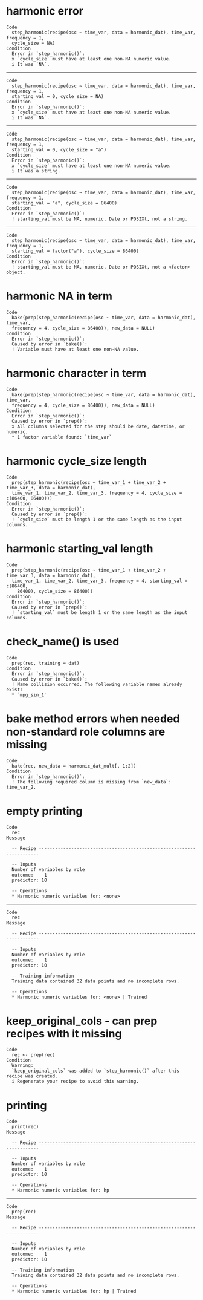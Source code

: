 # harmonic error

    Code
      step_harmonic(recipe(osc ~ time_var, data = harmonic_dat), time_var, frequency = 1,
      cycle_size = NA)
    Condition
      Error in `step_harmonic()`:
      x `cycle_size` must have at least one non-NA numeric value.
      i It was `NA`.

---

    Code
      step_harmonic(recipe(osc ~ time_var, data = harmonic_dat), time_var, frequency = 1,
      starting_val = 0, cycle_size = NA)
    Condition
      Error in `step_harmonic()`:
      x `cycle_size` must have at least one non-NA numeric value.
      i It was `NA`.

---

    Code
      step_harmonic(recipe(osc ~ time_var, data = harmonic_dat), time_var, frequency = 1,
      starting_val = 0, cycle_size = "a")
    Condition
      Error in `step_harmonic()`:
      x `cycle_size` must have at least one non-NA numeric value.
      i It was a string.

---

    Code
      step_harmonic(recipe(osc ~ time_var, data = harmonic_dat), time_var, frequency = 1,
      starting_val = "a", cycle_size = 86400)
    Condition
      Error in `step_harmonic()`:
      ! starting_val must be NA, numeric, Date or POSIXt, not a string.

---

    Code
      step_harmonic(recipe(osc ~ time_var, data = harmonic_dat), time_var, frequency = 1,
      starting_val = factor("a"), cycle_size = 86400)
    Condition
      Error in `step_harmonic()`:
      ! starting_val must be NA, numeric, Date or POSIXt, not a <factor> object.

# harmonic NA in term

    Code
      bake(prep(step_harmonic(recipe(osc ~ time_var, data = harmonic_dat), time_var,
      frequency = 4, cycle_size = 86400)), new_data = NULL)
    Condition
      Error in `step_harmonic()`:
      Caused by error in `bake()`:
      ! Variable must have at least one non-NA value.

# harmonic character in term

    Code
      bake(prep(step_harmonic(recipe(osc ~ time_var, data = harmonic_dat), time_var,
      frequency = 4, cycle_size = 86400)), new_data = NULL)
    Condition
      Error in `step_harmonic()`:
      Caused by error in `prep()`:
      x All columns selected for the step should be date, datetime, or numeric.
      * 1 factor variable found: `time_var`

# harmonic cycle_size length

    Code
      prep(step_harmonic(recipe(osc ~ time_var_1 + time_var_2 + time_var_3, data = harmonic_dat),
      time_var_1, time_var_2, time_var_3, frequency = 4, cycle_size = c(86400, 86400)))
    Condition
      Error in `step_harmonic()`:
      Caused by error in `prep()`:
      ! `cycle_size` must be length 1 or the same length as the input columns.

# harmonic starting_val length

    Code
      prep(step_harmonic(recipe(osc ~ time_var_1 + time_var_2 + time_var_3, data = harmonic_dat),
      time_var_1, time_var_2, time_var_3, frequency = 4, starting_val = c(86400,
        86400), cycle_size = 86400))
    Condition
      Error in `step_harmonic()`:
      Caused by error in `prep()`:
      ! `starting_val` must be length 1 or the same length as the input columns.

# check_name() is used

    Code
      prep(rec, training = dat)
    Condition
      Error in `step_harmonic()`:
      Caused by error in `bake()`:
      ! Name collision occurred. The following variable names already exist:
      * `mpg_sin_1`

# bake method errors when needed non-standard role columns are missing

    Code
      bake(rec, new_data = harmonic_dat_mult[, 1:2])
    Condition
      Error in `step_harmonic()`:
      ! The following required column is missing from `new_data`: time_var_2.

# empty printing

    Code
      rec
    Message
      
      -- Recipe ----------------------------------------------------------------------
      
      -- Inputs 
      Number of variables by role
      outcome:    1
      predictor: 10
      
      -- Operations 
      * Harmonic numeric variables for: <none>

---

    Code
      rec
    Message
      
      -- Recipe ----------------------------------------------------------------------
      
      -- Inputs 
      Number of variables by role
      outcome:    1
      predictor: 10
      
      -- Training information 
      Training data contained 32 data points and no incomplete rows.
      
      -- Operations 
      * Harmonic numeric variables for: <none> | Trained

# keep_original_cols - can prep recipes with it missing

    Code
      rec <- prep(rec)
    Condition
      Warning:
      `keep_original_cols` was added to `step_harmonic()` after this recipe was created.
      i Regenerate your recipe to avoid this warning.

# printing

    Code
      print(rec)
    Message
      
      -- Recipe ----------------------------------------------------------------------
      
      -- Inputs 
      Number of variables by role
      outcome:    1
      predictor: 10
      
      -- Operations 
      * Harmonic numeric variables for: hp

---

    Code
      prep(rec)
    Message
      
      -- Recipe ----------------------------------------------------------------------
      
      -- Inputs 
      Number of variables by role
      outcome:    1
      predictor: 10
      
      -- Training information 
      Training data contained 32 data points and no incomplete rows.
      
      -- Operations 
      * Harmonic numeric variables for: hp | Trained

